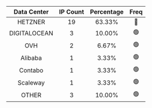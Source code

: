 | Data Center | IP Count | Percentage | Freq |
|:------------:|:--------:|:-----------:|:-----:|
| HETZNER | 19 | 63.33% | 🔴 |
| DIGITALOCEAN | 3 | 10.00% | 🟢 |
| OVH | 2 | 6.67% | 🟢 |
| Alibaba | 1 | 3.33% | 🟢 |
| Contabo | 1 | 3.33% | 🟢 |
| Scaleway | 1 | 3.33% | 🟢 |
| OTHER | 3 | 10.00% | 🟢 |